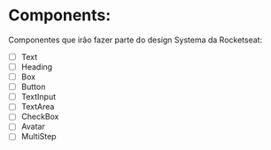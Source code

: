 # Components:
Componentes que irão fazer parte do design Systema da Rocketseat:

- [ ] Text
- [ ] Heading  
- [ ] Box  
- [ ] Button
- [ ] TextInput
- [ ] TextArea
- [ ] CheckBox
- [ ] Avatar
- [ ] MultiStep
